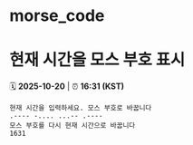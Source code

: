 # morse_code
# 현재 시간을 모스 부호 표시
<!-- MORSE_TIME_START -->
🗓️ **2025-10-20** | ⏰ **16:31 (KST)**

```
현재 시간을 입력하세요. 모스 부호로 바꿉니다
.---- -.... ...-- .----
모스 부호를 다시 현재 시간으로 바꿉니다
1631
```
<!-- MORSE_TIME_END -->
